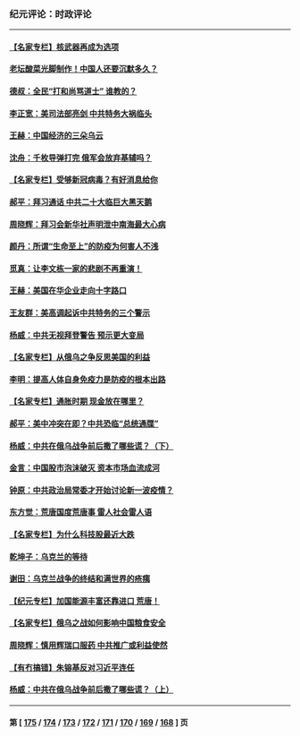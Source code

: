 ### 纪元评论：时政评论
---
#### [【名家专栏】核武器再成为选项](../../pages/nsc1025/n13658148.md) 
#### [老坛酸菜光脚制作！中国人还要沉默多久？](../../pages/nsc1025/n13659708.md) 
#### [德叔：全民“打和尚骂道士” 谁教的？](../../pages/nsc1025/n13659746.md) 
#### [李正宽：美司法部亮剑 中共特务大祸临头](../../pages/nsc1025/n13659592.md) 
#### [王赫：中国经济的三朵乌云](../../pages/nsc1025/n13658787.md) 
#### [沈舟：千枚导弹打完 俄军会放弃基辅吗？](../../pages/nsc1025/n13658620.md) 
#### [【名家专栏】受够新冠病毒？有好消息给你](../../pages/nsc1025/n13658183.md) 
#### [郝平：拜习通话 中共二十大临巨大黑天鹅](../../pages/nsc1025/n13658474.md) 
#### [周晓辉：拜习会新华社声明泄中南海最大心病](../../pages/nsc1025/n13658330.md) 
#### [颜丹：所谓“生命至上”的防疫为何害人不浅](../../pages/nsc1025/n13658221.md) 
#### [觅真：让李文栋一家的悲剧不再重演！](../../pages/nsc1025/n13657864.md) 
#### [王赫：美国在华企业走向十字路口](../../pages/nsc1025/n13656665.md) 
#### [王友群：美高调起诉中共特务的三个警示](../../pages/nsc1025/n13656828.md) 
#### [杨威：中共无视拜登警告 预示更大变局](../../pages/nsc1025/n13656814.md) 
#### [【名家专栏】从俄乌之争反思美国的利益](../../pages/nsc1025/n13656044.md) 
#### [李明：提高人体自身免疫力是防疫的根本出路](../../pages/nsc1025/n13656507.md) 
#### [【名家专栏】通胀时期 现金放在哪里？](../../pages/nsc1025/n13656019.md) 
#### [郝平：美中冲突在即？中共恐临“总统通牒”](../../pages/nsc1025/n13654156.md) 
#### [杨威：中共在俄乌战争前后撒了哪些谎？（下）](../../pages/nsc1025/n13654414.md) 
#### [金言：中国股市泡沫破灭 资本市场血流成河](../../pages/nsc1025/n13654101.md) 
#### [钟原：中共政治局常委才开始讨论新一波疫情？](../../pages/nsc1025/n13653873.md) 
#### [东方觉：荒唐国度荒唐事 雷人社会雷人语](../../pages/nsc1025/n13654292.md) 
#### [【名家专栏】为什么科技股最近大跌](../../pages/nsc1025/n13653268.md) 
#### [乾坤子：乌克兰的等待](../../pages/nsc1025/n13654196.md) 
#### [谢田：乌克兰战争的终结和满世界的疮痍](../../pages/nsc1025/n13653997.md) 
#### [【纪元专栏】加国能源丰富还靠进口 荒唐！](../../pages/nsc1025/n13648376.md) 
#### [【名家专栏】俄乌之战如何影响中国粮食安全](../../pages/nsc1025/n13653309.md) 
#### [周晓辉：慎用辉瑞口服药 中共推广或利益使然](../../pages/nsc1025/n13653571.md) 
#### [【有冇搞错】朱镕基反对习近平连任](../../pages/nsc1025/n13651375.md) 
#### [杨威：中共在俄乌战争前后撒了哪些谎？（上）](../../pages/nsc1025/n13648748.md) 

---
#### 第 [ [175](./175.md) / [174](./174.md) / [173](./173.md) / [172](./172.md) / [171](./171.md) / [170](./170.md) / [169](./169.md) / [168](./168.md) ] 页
